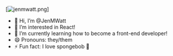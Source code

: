 [![jenmwatt.png](https://i.postimg.cc/KcQkQtN2/jenmwatt.png)]



- 👋 Hi, I’m @JenMWatt
- 👀 I’m interested in React!
- 🌱 I’m currently learning how to become a front-end developer!
- 😄 Pronouns: they/them
- ⚡ Fun fact: I love spongebob 🤠
<!---
JenMWatt/JenMWatt is a ✨ special ✨ repository because its `README.md` (this file) appears on your GitHub profile.
You can click the Preview link to take a look at your changes.
--->
